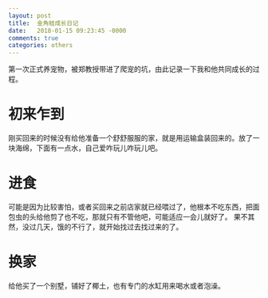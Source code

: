 ```yaml
---
layout: post
title:  金角蛙成长日记
date:   2018-01-15 09:23:45 -0000
comments: true
categories: others
---
```


第一次正式养宠物，被郑教授带进了爬宠的坑，由此记录一下我和他共同成长的过程。

# 初来乍到
刚买回来的时候没有给他准备一个舒舒服服的家，就是用运输盒装回来的。放了一块海绵，下面有一点水，自己爱咋玩儿咋玩儿吧。

# 进食
可能是因为比较害怕，或者买回来之前店家就已经喂过了，他根本不吃东西，把面包虫的头给他剪了也不吃，那就只有不管他吧，可能适应一会儿就好了。
果不其然，没过几天，饿的不行了，就开始找过去找过来的了。

# 换家
给他买了一个别墅，铺好了椰土，也有专门的水缸用来喝水或者泡澡。
